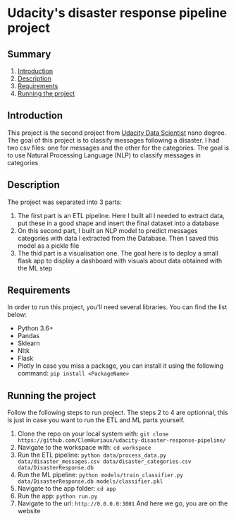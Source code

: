 # Udacity's disaster response pipeline project

## Summary
1. [Introduction](#Introduction)
2. [Description](#Description)
3. [Requirements](#Requirements)
4. [Running the project](#Running)

<a name="Introduction"></a>
## Introduction
This project is the second project from [Udacity Data Scientist](https://www.udacity.com/course/data-scientist-nanodegree--nd025) nano degree.
The goal of this project is to classify messages following a disaster. I had two csv files: one for messages and the other for the categories. The goal is to use 
Natural Processing Language (NLP) to classify messages in categories

<a name="Description"></a>
## Description
The project was separated into 3 parts:
  1. The first part is an ETL pipeline. Here I built all I needed to extract data, put these in a good shape and insert the final dataset into a database
  2. On this second part, I built an NLP model to predict messages categories with data I extracted from the Database. Then I saved this model as a pickle file
  3. The thid part is a visualisation one. The goal here is to deploy a small flask app to display a dashboard with visuals about data obtained with the ML step
 
 <a name="Requirements"></a>
 ## Requirements
 In order to run this project, you'll need several libraries. You can find the list below:
  * Python 3.6+
  * Pandas
  * Sklearn
  * Nltk
  * Flask
  * Plotly
In case you miss a package, you can install it using the following command:
```pip install <PackageName>```

<a name="Running"></a>
## Running the project
Follow the following steps to run project. The steps 2 to 4 are optionnal, this is just in case you want to run the ETL and ML parts yourself.
1. Clone the repo on your local system with: ```git clone https://github.com/ClemHuriaux/udacity-disaster-response-pipeline/```
2. Navigate to the workspace with: ```cd workspace```
3. Run the ETL pipeline: ```python data/process_data.py data/disaster_messages.csv data/disaster_categories.csv data/DisasterResponse.db```
4. Run the ML pipeline: ```python models/train_classifier.py data/DisasterResponse.db models/classifier.pkl```
5. Navigate to the app folder: ```cd app```
6. Run the app: ```python run.py```
7. Navigate to the url: ```http://0.0.0.0:3001```
And here we go, you are on the website

